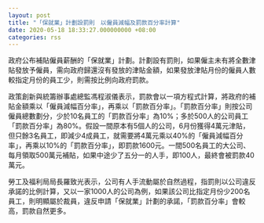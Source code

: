 ```yaml
---
layout: post
title: "「保就業」計劃設罰則　以僱員減幅及罰款百分率計算"
date: 2020-05-18 18:33:27.000000000 +08:00
categories: rss
---
```


政府公布補貼僱員薪酬的「保就業」計劃。計劃設有罰則，如果僱主未有將全數津貼發放予僱員，需向政府歸還沒有發放的津貼金額，如果發放津貼月份的僱員人數較指定月份的員工少，則需按比例向政府罰款。

政策創新與統籌辦事處總監馮程淑儀表示，罰款會以一項方程式計算，將政府的補貼金額乘以「僱員減幅百分率」，再乘以「罰款百分率」。「罰款百分率」則按公司僱員總數劃分，少於10名員工的「罰款百分率」為10%；多於500人的公司員工「罰款百分率」為80%。假設一間原本有5個人的公司，6月份獲得4萬元津貼，但只餘3名員工，即減少4成員工，就需要將4萬元乘以40%的「僱員減幅百分率」，再乘以10%的「罰款百分率」，即罰款1600元。一間500名員工的大公司、每月領取500萬元補貼，如果中途少了五分一的人手，即100人，最終會被罰款40萬元。

勞工及福利局局長羅致光表示，公司有人手流動屬於自然過程，指罰則以公司違反承諾的比例計算，又以一家1000人的公司為例，如果該公司比指定月份少200名員工，則明顯屬於裁員，違反申請「保就業」計劃的承諾，「罰款百分率」會較高，罰款自然更多。
